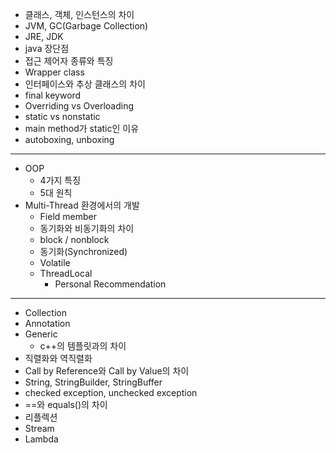 - 클래스, 객체, 인스턴스의 차이
- JVM, GC(Garbage Collection)
- JRE, JDK
- java 장단점
- 접근 제어자 종류와 특징
- Wrapper class
- 인터페이스와 추상 클래스의 차이
- final keyword
- Overriding vs Overloading
- static vs nonstatic
- main method가 static인 이유
- autoboxing, unboxing

---

- OOP
    - 4가지 특징
    - 5대 원칙
- Multi-Thread 환경에서의 개발
    - Field member
    - 동기화와 비동기화의 차이
    - block / nonblock
    - 동기화(Synchronized)
    - Volatile
    - ThreadLocal
        - Personal Recommendation

---

- Collection
- Annotation
- Generic
    - c++의 템플릿과의 차이
- 직렬화와 역직렬화
- Call by Reference와 Call by Value의 차이
- String, StringBuilder, StringBuffer
- checked exception, unchecked exception
- ==와 equals()의 차이
- 리플렉션
- Stream
- Lambda